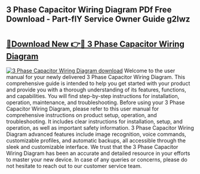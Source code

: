 ## 3 Phase Capacitor Wiring Diagram PDf Free Download - Part-flY Service Owner Guide g2Iwz

# <h2><a href="http://dfixbur.blite.top/?on=3+Phase+Capacitor+Wiring+Diagram">🔗Download New 👉🔴 3 Phase Capacitor Wiring Diagram</a></h2>

[![3 Phase Capacitor Wiring Diagram download](https://i.imgur.com/lujVjoI.png)](http://dfixbur.blite.top/?on=3+Phase+Capacitor+Wiring+Diagram)
Welcome to the user manual for your newly delivered 3 Phase Capacitor Wiring Diagram. This comprehensive guide is intended to help you get started with your product and provide you with a thorough understanding of its features, functions, and capabilities. You will find step-by-step instructions for installation, operation, maintenance, and troubleshooting. Before using your 3 Phase Capacitor Wiring Diagram, please refer to this user manual for comprehensive instructions on product setup, operation, and troubleshooting. It includes clear instructions for installation, setup, and operation, as well as important safety information. 3 Phase Capacitor Wiring Diagram advanced features include image recognition, voice commands, customizable profiles, and automatic backups, all accessible through the sleek and customizable interface. We trust that the 3 Phase Capacitor Wiring Diagram has been an accurate and detailed resource in your efforts to master your new device. In case of any queries or concerns, please do not hesitate to reach out to our customer service team.
